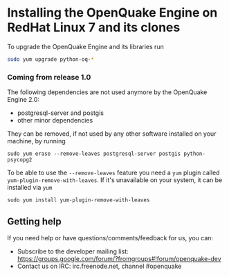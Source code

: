 # Installing the OpenQuake Engine on RedHat Linux 7 and its clones

To upgrade the OpenQuake Engine and its libraries run

```bash
sudo yum upgrade python-oq-*
```

### Coming from release 1.0

The following dependencies are not used anymore by the OpenQuake Engine 2.0:
- postgresql-server and postgis
- other minor dependencies

They can be removed, if not used by any other software installed on your machine, by running

```
sudo yum erase --remove-leaves postgresql-server postgis python-psycopg2
```

To be able to use the `--remove-leaves` feature you need a `yum` plugin called `yum-plugin-remove-with-leaves`. If it's unavailable on your system, it can be installed via `yum`

```
sudo yum install yum-plugin-remove-with-leaves
```

## Getting help
If you need help or have questions/comments/feedback for us, you can:
  * Subscribe to the developer mailing list: https://groups.google.com/forum/?fromgroups#!forum/openquake-dev
  * Contact us on IRC: irc.freenode.net, channel #openquake
